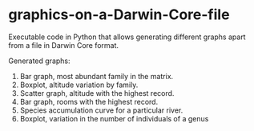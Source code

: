 # graphics-on-a-Darwin-Core-file
Executable code in Python that allows generating different graphs apart from a file in Darwin Core format.

Generated graphs:
1) Bar graph, most abundant family in the matrix.
2) Boxplot, altitude variation by family.
3) Scatter graph, altitude with the highest record.
4) Bar graph, rooms with the highest record.
5) Species accumulation curve for a particular river.
6) Boxplot, variation in the number of individuals of a genus

